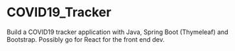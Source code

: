 # COVID19_Tracker
Build a COVID19 tracker application with Java, Spring Boot (Thymeleaf) and Bootstrap.
Possibly go for React for the front end dev.
